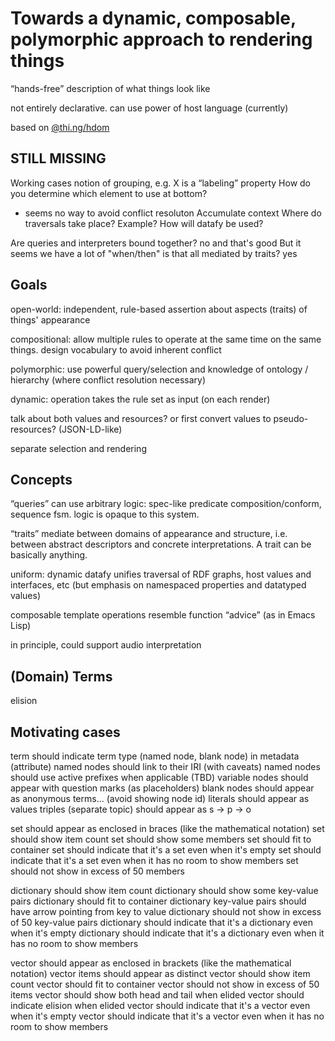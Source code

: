 # Towards a dynamic, composable, polymorphic approach to rendering things

“hands-free” description of what things look like

not entirely declarative.  can use power of host language (currently)

based on
[@thi.ng/hdom](https://github.com/thi-ng/umbrella/tree/master/packages/hdom)

## STILL MISSING

Working cases
notion of grouping, e.g. X is a “labeling” property
How do you determine which element to use at bottom?
- seems no way to avoid conflict resoluton
Accumulate context
Where do traversals take place?  Example?
How will datafy be used?

Are queries and interpreters bound together? no and that's good
But it seems we have a lot of "when/then"
is that all mediated by traits?
yes



## Goals

open-world: independent, rule-based assertion about aspects (traits) of things'
appearance

compositional: allow multiple rules to operate at the same time on the same
things.  design vocabulary to avoid inherent conflict

polymorphic: use powerful query/selection and knowledge of ontology / hierarchy
(where conflict resolution necessary)

dynamic: operation takes the rule set as input (on each render)


talk about both values and resources?  or first convert values to
pseudo-resources? (JSON-LD-like)


separate selection and rendering


## Concepts

“queries” can use arbitrary logic: spec-like predicate composition/conform,
sequence fsm.  logic is opaque to this system.

“traits” mediate between domains of appearance and structure, i.e. between
abstract descriptors and concrete interpretations.  A trait can be basically
anything.

uniform: dynamic datafy unifies traversal of RDF graphs, host values and
interfaces, etc (but emphasis on namespaced properties and datatyped values)

composable template operations resemble function “advice” (as in Emacs Lisp)

in principle, could support audio interpretation

  
## (Domain) Terms

elision




## Motivating cases


term should indicate term type (named node, blank node) in metadata (attribute)
named nodes should link to their IRI (with caveats)
named nodes should use active prefixes when applicable (TBD)
variable nodes should appear with question marks (as placeholders)
blank nodes should appear as anonymous terms... (avoid showing node id)
literals should appear as values
triples (separate topic) should appear as s -> p -> o


set should appear as enclosed in braces (like the mathematical notation)
set should show item count
set should show some members
set should fit to container
set should indicate that it's a set even when it's empty
set should indicate that it's a set even when it has no room to show members
set should not show in excess of 50 members



dictionary should show item count
dictionary should show some key-value pairs
dictionary should fit to container
dictionary key-value pairs should have arrow pointing from key to value
dictionary should not show in excess of 50 key-value pairs
dictionary should indicate that it's a dictionary even when it's empty
dictionary should indicate that it's a dictionary even when it has no room to show members


vector should appear as enclosed in brackets (like the mathematical notation)
vector items should appear as distinct
vector should show item count
vector should fit to container
vector should not show in excess of 50 items
vector should show both head and tail when elided
vector should indicate elision when elided
vector should indicate that it's a vector even when it's empty
vector should indicate that it's a vector even when it has no room to show members
